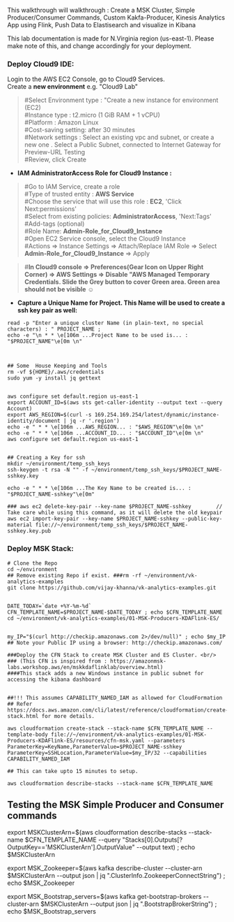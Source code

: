 This walkthrough will walkthrough : Create a MSK Cluster, Simple Producer/Consumer Commands, Custom Kakfa-Producer, Kinesis Analytics App using Flink, Push Data to Elastisearch and visualize in Kibana

This lab documentation is made for N.Virginia region (us-east-1). Please make note of this, and change accordingly for your deployment.

### Deploy Cloud9 IDE:
Login to the AWS EC2 Console, go to Cloud9 Services. <br/>
Create a **new environment** e.g. "Cloud9 Lab" <br/>
>#Select Environment type : "Create a new instance for environment (EC2)<br/>
>#Instance type : t2.micro (1 GiB RAM + 1 vCPU)  <br/>
>#Platform : Amazon Linux <br/>
>#Cost-saving setting: after 30 minutes <br/>
>#Network settings : Select an existing vpc and subnet, or create a new one . Select a Public Subnet, connected to Internet Gateway for Preview-URL Testing <br/>
>#Review, click Create <br/>

* **IAM AdministratorAccess Role for Cloud9 Instance :**
>#Go to IAM Service, create a role <br/>
>#Type of trusted entity : **AWS Service** <br/>
>#Choose the service that will use this role : **EC2**, 'Click Next:permissions' <br/>
>#Select from existing policies: **AdministratorAccess**, 'Next:Tags'  <br/>
>#Add-tags (optional) <br/>
>#Role Name: **Admin-Role_for_Cloud9_Instance** <br/>
>#Open EC2 Service console, select the Cloud9 Instance <br/>
>#Actions => Instance Settings => Attach/Replace IAM Role => Select **Admin-Role_for_Cloud9_Instance** => Apply<br/>

>#**In Cloud9 console => Preferences(Gear Icon on Upper Right Corner) => AWS Settings => Disable "AWS Managed Temporary Credentials. Slide the Grey button to cover Green area. Green area should not be visible** :relaxed:  <br/>


* **Capture a Unique Name for Project. This Name will be used to create a ssh key pair as well:**
```
read -p "Enter a unique cluster Name (in plain-text, no special characters) : " PROJECT_NAME ; 
echo -e "\n * * \e[106m ...Project Name to be used is... : "$PROJECT_NAME"\e[0m \n"



## Some  House Keeping and Tools
rm -vf ${HOME}/.aws/credentials
sudo yum -y install jq gettext


aws configure set default.region us-east-1
export ACCOUNT_ID=$(aws sts get-caller-identity --output text --query Account)
export AWS_REGION=$(curl -s 169.254.169.254/latest/dynamic/instance-identity/document | jq -r '.region')
echo -e " * * \e[106m ...AWS_REGION... : "$AWS_REGION"\e[0m \n"
echo -e " * * \e[106m ...ACCOUNT_ID... : "$ACCOUNT_ID"\e[0m \n"
aws configure set default.region us-east-1


## Creating a Key for ssh 
mkdir ~/environment/temp_ssh_keys
ssh-keygen -t rsa -N "" -f ~/environment/temp_ssh_keys/$PROJECT_NAME-sshkey.key

echo -e " * * \e[106m ...The Key Name to be created is... : "$PROJECT_NAME-sshkey"\e[0m"

### aws ec2 delete-key-pair --key-name $PROJECT_NAME-sshkey        // Take care while using this command, as it will delete the old keypair
aws ec2 import-key-pair --key-name $PROJECT_NAME-sshkey --public-key-material file://~/environment/temp_ssh_keys/$PROJECT_NAME-sshkey.key.pub

```

### Deploy MSK Stack:
```
# Clone the Repo 
cd ~/environment
## Remove existing Repo if exist. ###rm -rf ~/environment/vk-analytics-examples
git clone https://github.com/vijay-khanna/vk-analytics-examples.git


DATE_TODAY=`date +%Y-%m-%d`
CFN_TEMPLATE_NAME=$PROJECT_NAME-$DATE_TODAY ; echo $CFN_TEMPLATE_NAME
cd ~/environment/vk-analytics-examples/01-MSK-Producers-KDAFlink-ES/


my_IP="$(curl http://checkip.amazonaws.com 2>/dev/null)" ; echo $my_IP
## Note your Public IP using a browser: http://checkip.amazonaws.com/

###Deploy the CFN Stack to create MSK Cluster and ES Cluster. <br/>
### (This CFN is inspired from : https://amazonmsk-labs.workshop.aws/en/mskkdaflinklab/overview.html) 
####This stack adds a new Windows instance in public subnet for accessing the kibana dashboard


##!!! This assumes CAPABILITY_NAMED_IAM as allowed for CloudFormation
## Refer https://docs.aws.amazon.com/cli/latest/reference/cloudformation/create-stack.html for more details.

aws cloudformation create-stack --stack-name $CFN_TEMPLATE_NAME --template-body file://~/environment/vk-analytics-examples/01-MSK-Producers-KDAFlink-ES/resources/cfn-msk.yaml --parameters ParameterKey=KeyName,ParameterValue=$PROJECT_NAME-sshkey ParameterKey=SSHLocation,ParameterValue=$my_IP/32 --capabilities CAPABILITY_NAMED_IAM

## This can take upto 15 minutes to setup. 

aws cloudformation describe-stacks --stack-name $CFN_TEMPLATE_NAME

```
## Testing the MSK Simple Producer and Consumer commands

export MSKClusterArn=$(aws cloudformation describe-stacks --stack-name $CFN_TEMPLATE_NAME --query "Stacks[0].Outputs[?OutputKey=='MSKClusterArn'].OutputValue" --output text) ; echo $MSKClusterArn

export MSK_Zookeeper=$(aws kafka describe-cluster --cluster-arn $MSKClusterArn --output json | jq ".ClusterInfo.ZookeeperConnectString") ; echo $MSK_Zookeeper

export MSK_Bootstrap_servers=$(aws kafka get-bootstrap-brokers --cluster-arn $MSKClusterArn --output json | jq ".BootstrapBrokerString") ; echo $MSK_Bootstrap_servers




























